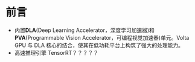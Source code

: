 # 前言

- 内置**DLA**(Deep Learning Accelerator，深度学习加速器)和**PVA**(Programmable Vision Accelerator，可编程视觉加速器)单元。Volta GPU 与 DLA 核心的结合，使其在低功耗平台上构筑了强大的处理能力。
- 高速推理引擎 TensorRT？？？？？